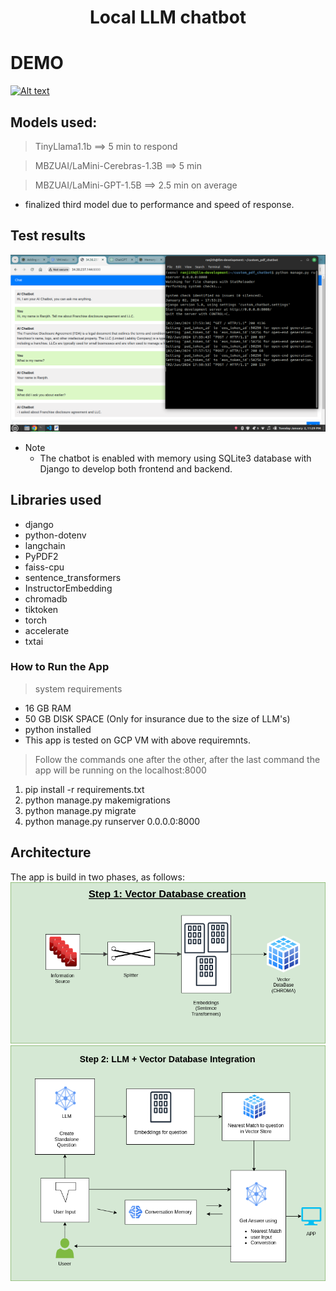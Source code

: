 # <center>Local LLM chatbot</center>

# DEMO

[![Alt text](https://img.youtube.com/vi/ntDcjwiEYEI/0.jpg)]([https://youtu.be/ntDcjwiEYEI](https://youtu.be/faLAySmHg1k?si=reVYCafvWnD3f7F6))

## Models used:

> TinyLlama1.1b ==> 5 min to respond

> MBZUAI/LaMini-Cerebras-1.3B ==> 5 min

> MBZUAI/LaMini-GPT-1.5B ==> 2.5 min on average

- finalized third model due to performance and speed of response.

## Test results

![Alt text](./Local_LLM_bot.png)

- Note
  - The chatbot is enabled with memory using SQLite3 database with Django to develop both frontend and backend.

## Libraries used

- django
- python-dotenv
- langchain
- PyPDF2
- faiss-cpu
- sentence_transformers
- InstructorEmbedding
- chromadb
- tiktoken
- torch
- accelerate
- txtai

### How to Run the App

> system requirements

- 16 GB RAM
- 50 GB DISK SPACE (Only for insurance due to the size of LLM's)
- python installed
- This app is tested on GCP VM with above requiremnts.

> Follow the commands one after the other, after the last command the app will be running on the localhost:8000

  <ol>
    <li>pip install -r requirements.txt</li>
    <li>python manage.py makemigrations</li>
    <li>python manage.py migrate</li>
    <li>python manage.py runserver 0.0.0.0:8000</li>
  </ol>

## Architecture

The app is build in two phases, as follows:
![Alt text](VecotrDdCreation.png)
![Alt text](LLM_VectorDB.png)
